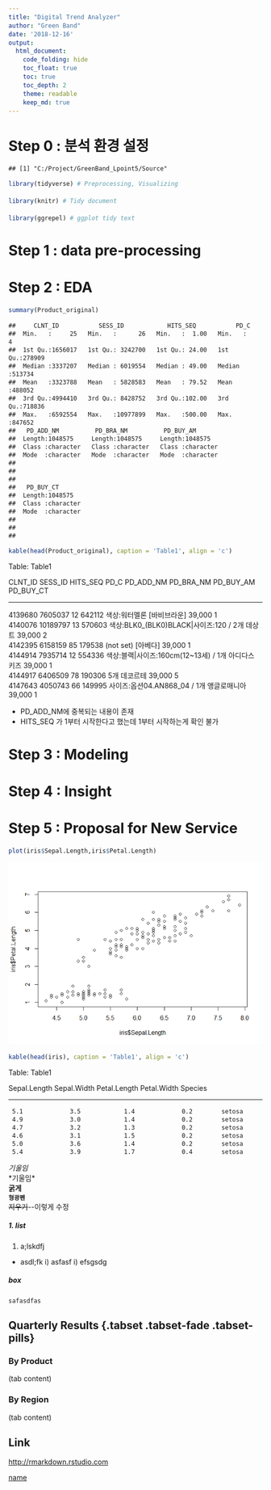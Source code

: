 ```yaml
---
title: "Digital Trend Analyzer"
author: "Green Band"
date: '2018-12-16'
output:
  html_document:
    code_folding: hide
    toc_float: true
    toc: true
    toc_depth: 2
    theme: readable
    keep_md: true
---
```



# Step 0 : 분석 환경 설정


```
## [1] "C:/Project/GreenBand_Lpoint5/Source"
```


```r
library(tidyverse) # Preprocessing, Visualizing

library(knitr) # Tidy document

library(ggrepel) # ggplot tidy text
```

# Step 1 : data pre-processing


# Step 2 : EDA


```r
summary(Product_original)
```

```
##     CLNT_ID           SESS_ID            HITS_SEQ           PD_C       
##  Min.   :     25   Min.   :      26   Min.   :  1.00   Min.   :     4  
##  1st Qu.:1656017   1st Qu.: 3242700   1st Qu.: 24.00   1st Qu.:278909  
##  Median :3337207   Median : 6019554   Median : 49.00   Median :513734  
##  Mean   :3323788   Mean   : 5828583   Mean   : 79.52   Mean   :488052  
##  3rd Qu.:4994410   3rd Qu.: 8428752   3rd Qu.:102.00   3rd Qu.:718836  
##  Max.   :6592554   Max.   :10977899   Max.   :500.00   Max.   :847652  
##   PD_ADD_NM          PD_BRA_NM          PD_BUY_AM        
##  Length:1048575     Length:1048575     Length:1048575    
##  Class :character   Class :character   Class :character  
##  Mode  :character   Mode  :character   Mode  :character  
##                                                          
##                                                          
##                                                          
##   PD_BUY_CT        
##  Length:1048575    
##  Class :character  
##  Mode  :character  
##                    
##                    
## 
```

```r
kable(head(Product_original), caption = 'Table1', align = 'c')
```



Table: Table1

 CLNT_ID    SESS_ID     HITS_SEQ     PD_C                   PD_ADD_NM                     PD_BRA_NM      PD_BUY_AM    PD_BUY_CT 
---------  ----------  ----------  --------  ----------------------------------------  ---------------  -----------  -----------
 4139680    7605037        12       642112                색상:워터멜론                 [바비브라운]      39,000          1     
 4140076    10189797       13       570603    색상:BLK0_(BLK0)BLACK|사이즈:120 / 2개       데상트         39,000          2     
 4142395    6158159        85       179538                  (not set)                     [아베다]        39,000          1     
 4144914    7935714        12       554336    색상:블랙|사이즈:160cm(12~13세) / 1개     아디다스 키즈     39,000          1     
 4144917    6406509        78       190306                     5개                        데코르테        39,000          5     
 4147643    4050743        66       149995         사이즈:옵션04.AN868_04 / 1개         앵글로매니아      39,000          1     

+ PD_ADD_NM에 중복되는 내용이 존재  
+ HITS_SEQ 가 1부터 시작한다고 했는데 1부터 시작하는게 확인 불가 







# Step 3 : Modeling

# Step 4 : Insight

# Step 5 : Proposal for New Service



























```r
plot(iris$Sepal.Length,iris$Petal.Length)
```

![Image1](Digital_Trend_Analyzer_report_files/figure-html/unnamed-chunk-5-1.png)


```r
kable(head(iris), caption = 'Table1', align = 'c')
```



Table: Table1

 Sepal.Length    Sepal.Width    Petal.Length    Petal.Width    Species 
--------------  -------------  --------------  -------------  ---------
     5.1             3.5            1.4             0.2        setosa  
     4.9             3.0            1.4             0.2        setosa  
     4.7             3.2            1.3             0.2        setosa  
     4.6             3.1            1.5             0.2        setosa  
     5.0             3.6            1.4             0.2        setosa  
     5.4             3.9            1.7             0.4        setosa  


*기울임*  
\*기울임*    
**굵게**  
**`형광펜`**  
~~지우기~~--이렇게 수정 

##### 1. list
  1. a;lskdfj
  + asdl;fk
      i) asfasf
      i) efsgsdg
        
##### box
    safasdfas  

## Quarterly Results {.tabset .tabset-fade .tabset-pills}

### By Product

(tab content)

### By Region

(tab content)

## Link
<http://rmarkdown.rstudio.com>

[name](http://rmarkdown.rstudio.com)
